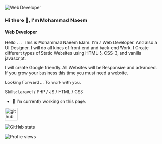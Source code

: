 

<!--
**bikolite/bikolite** is a ✨ _special_ ✨ repository because its `README.md` (this file) appears on your GitHub profile.

Here are some ideas to get you started:

- 🔭 I’m currently working on ...
- 🌱 I’m currently learning ...
- 👯 I’m looking to collaborate on ...
- 🤔 I’m looking for help with ...
- 💬 Ask me about ...
- 📫 How to reach me: ...
- 😄 Pronouns: ...
- ⚡ Fun fact: ...
-->

![Web Developer]([https://www.facebook.com/photo/?fbid=923714968886925&set=a.102948777630219](https://www.facebook.com/photo?fbid=923714968886925&set=a.102948777630219&notif_id=1683819128337809&notif_t=feedback_reaction_generic&ref=notif))
### Hi there 👋, I'm Mohammad Naeem
#### Web Developer


Hello . . .
This is Mohammad Naeem Islam. I'm a Web Developer. And also a UI Designer. I will do all kinds of front-end and back-end Work. I Create different types of Static Websites using HTML-5, CSS-3, and vanilla javascript.

I will create Google friendly. All Websites will be Responsive and advanced. If you grow your business this time you must need a website.

Looking Forward ... To work with you.

Skills: Laravel / PHP / JS / HTML / CSS

- 🔭 I’m currently working on this page. 


[<img src='https://cdn.jsdelivr.net/npm/simple-icons@3.0.1/icons/github.svg' alt='github' height='40'>](https://github.com/bikolite)  

![GitHub stats](https://github-readme-stats.vercel.app/api?username=bikolite&show_icons=true)  

![Profile views](https://gpvc.arturio.dev/bikolite)  
